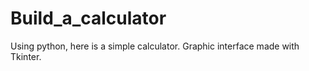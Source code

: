 # Build_a_calculator
Using python, here is a simple calculator. Graphic interface made with Tkinter.

